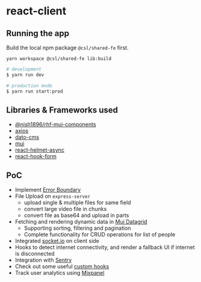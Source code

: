 # react-client

## Running the app

Build the local npm package `@csl/shared-fe` first.
```
yarn workspace @csl/shared-fe lib:build
```

```bash
# development
$ yarn run dev

# production mode
$ yarn run start:prod
```

## Libraries & Frameworks used

- [@nish1896/rhf-mui-components](https://www.npmjs.com/package/@nish1896/rhf-mui-components)
- [axios](https://axios-http.com/)
- [dato-cms](https://www.datocms.com/)
- [mui](https://mui.com/)
- [react-helmet-async](https://www.npmjs.com/package/react-helmet-async)
- [react-hook-form](https://react-hook-form.com/)

## PoC

- Implement [Error Boundary](https://react.dev/reference/react/Component#catching-rendering-errors-with-an-error-boundary)
- File Upload on `express-server`
  - upload single & multiple files for same field
  - convert large video file in chunks
  - convert file as base64 and upload in parts
- Fetching and rendering dynamic data in [Mui Datagrid](https://mui.com/x/react-data-grid/)
  - Supporting sorting, filtering and pagination
  - Complete functionality for CRUD operations for list of people
- Integrated [socket.io](https://socket.io/) on client side
- Hooks to detect internet connectivity, and render a fallback UI if internet is disconnected
- Integration with [Sentry](https://docs.sentry.io/platforms/javascript/guides/react/)
- Check out some useful [custom hooks](https://github.com/WebDevSimplified/useful-custom-react-hooks/tree/main/src)
- Track user analytics using [Mixpanel](https://mixpanel.com/home/)